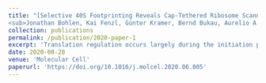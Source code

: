 ```yaml
---
title: "[Selective 40S Footprinting Reveals Cap-Tethered Ribosome Scanning in Human Cells](https://doi.org/10.1016/j.molcel.2020.06.005)   <br>
<sub>Jonathan Bohlen, Kai Fenzl, Günter Kramer, Bernd Bukau, Aurelio A. Teleman</sub>"
collection: publications
permalink: /publication/2020-paper-1
excerpt: 'Translation regulation occurs largely during the initiation phase. Here, we develop selective 40S footprinting to visualize initiating 40S ribosomes on endogenous mRNAs in vivo. This reveals the positions on mRNAs where initiation factors join the ribosome to act and where they leave. We discover that in most human cells, most scanning ribosomes remain attached to the 50 cap. Consequently, only one ribosome scans a 50 UTR at a time, and 50 UTR length affects translation efficiency. We discover that eukaryotic initiation factor 3B (eIF3B,) eIF4G1, and eIF4E remain bound to 80S ribosomes as they begin translating, with a decay half-length of ~12 codons. Hence, ribosomes retain these initiation factors while translating short upstream open reading frames (uORFs), providing an explanation for how ribosomes can reinitiate translation after uORFs in humans. This method will be of use for studying translation initiation mechanisms in vivo.'
date: 2020-08-20
venue: 'Molecular Cell'
paperurl: 'https://doi.org/10.1016/j.molcel.2020.06.005'
---
```

